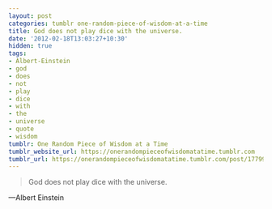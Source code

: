 ```yaml
---
layout: post
categories: tumblr one-random-piece-of-wisdom-at-a-time
title: God does not play dice with the universe.
date: '2012-02-18T13:03:27+10:30'
hidden: true
tags:
- Albert-Einstein
- god
- does
- not
- play
- dice
- with
- the
- universe
- quote
- wisdom
tumblr: One Random Piece of Wisdom at a Time
tumblr_website_url: https://onerandompieceofwisdomatatime.tumblr.com
tumblr_url: https://onerandompieceofwisdomatatime.tumblr.com/post/17799669218/god-does-not-play-dice-with-the-universe
---
```

> God does not play dice with the universe.

—Albert Einstein
